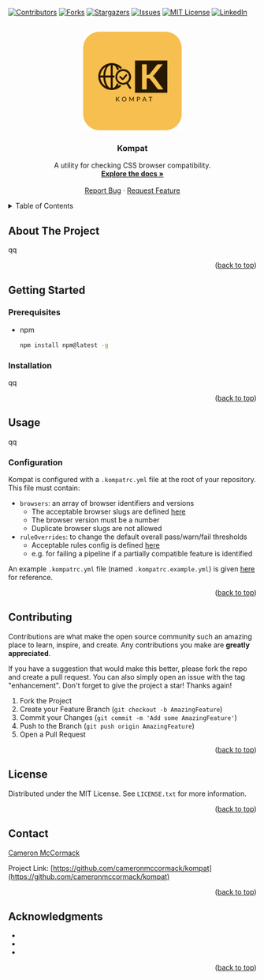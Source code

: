 <a name="readme-top"></a>

[![Contributors][contributors-shield]][contributors-url]
[![Forks][forks-shield]][forks-url]
[![Stargazers][stars-shield]][stars-url]
[![Issues][issues-shield]][issues-url]
[![MIT License][license-shield]][license-url]
[![LinkedIn][linkedin-shield]][linkedin-url]

<!-- PROJECT LOGO -->
<br />
<div align="center">
  <a href="https://github.com/cameronmccormack/kompat">
    <img src="images/logo.png" alt="Logo" width="200" height="200">
  </a>

<h3 align="center">Kompat</h3>

  <p align="center">
    A utility for checking CSS browser compatibility.
    <br />
    <a href="https://github.com/cameronmccormack/kompat"><strong>Explore the docs »</strong></a>
    <br />
    <br />
    <a href="https://github.com/cameronmccormack/kompat/issues">Report Bug</a>
    ·
    <a href="https://github.com/cameronmccormack/kompat/issues">Request Feature</a>
  </p>
</div>

<!-- TABLE OF CONTENTS -->
<details>
  <summary>Table of Contents</summary>
  <ol>
    <li>
      <a href="#about-the-project">About The Project</a>
    </li>
    <li>
      <a href="#getting-started">Getting Started</a>
      <ul>
        <li><a href="#prerequisites">Prerequisites</a></li>
        <li><a href="#installation">Installation</a></li>
      </ul>
    </li>
    <li><a href="#usage">Usage</a></li>
    <li><a href="#contributing">Contributing</a></li>
    <li><a href="#license">License</a></li>
    <li><a href="#contact">Contact</a></li>
    <li><a href="#acknowledgments">Acknowledgments</a></li>
  </ol>
</details>

## About The Project

qq

<p align="right">(<a href="#readme-top">back to top</a>)</p>

## Getting Started

### Prerequisites

* npm
  ```sh
  npm install npm@latest -g
  ```

### Installation

qq

<p align="right">(<a href="#readme-top">back to top</a>)</p>

## Usage

qq

### Configuration

Kompat is configured with a `.kompatrc.yml` file at the root of your repository. This file must contain:

- `browsers`: an array of browser identifiers and versions
  - The acceptable browser slugs are defined [here](src/schema-validation/browsers.ts#L6)
  - The browser version must be a number
  - Duplicate browser slugs are not allowed
- `ruleOverrides`: to change the default overall pass/warn/fail thresholds
  - Acceptable rules config is defined [here](src/schema-validation/rule-overrides.ts#L6)
  - e.g. for failing a pipeline if a partially compatible feature is identified

An example `.kompatrc.yml` file (named `.kompatrc.example.yml`) is given [here](.kompatrc.example.yml) for reference.

<p align="right">(<a href="#readme-top">back to top</a>)</p>

## Contributing

Contributions are what make the open source community such an amazing place to learn, inspire, and create. Any contributions you make are **greatly appreciated**.

If you have a suggestion that would make this better, please fork the repo and create a pull request. You can also simply open an issue with the tag "enhancement".
Don't forget to give the project a star! Thanks again!

1. Fork the Project
2. Create your Feature Branch (`git checkout -b AmazingFeature`)
3. Commit your Changes (`git commit -m 'Add some AmazingFeature'`)
4. Push to the Branch (`git push origin AmazingFeature`)
5. Open a Pull Request

<p align="right">(<a href="#readme-top">back to top</a>)</p>

## License

Distributed under the MIT License. See `LICENSE.txt` for more information.

<p align="right">(<a href="#readme-top">back to top</a>)</p>

## Contact

[Cameron McCormack](https://github.com/cameronmccormack)

Project Link: [https://github.com/cameronmccormack/kompat](https://github.com/cameronmccormack/kompat)

<p align="right">(<a href="#readme-top">back to top</a>)</p>

## Acknowledgments

* []()
* []()
* []()

<p align="right">(<a href="#readme-top">back to top</a>)</p>

[contributors-shield]: https://img.shields.io/github/contributors/cameronmccormack/kompat.svg?style=for-the-badge
[contributors-url]: https://github.com/cameronmccormack/kompat/graphs/contributors
[forks-shield]: https://img.shields.io/github/forks/cameronmccormack/kompat.svg?style=for-the-badge
[forks-url]: https://github.com/cameronmccormack/kompat/network/members
[stars-shield]: https://img.shields.io/github/stars/cameronmccormack/kompat.svg?style=for-the-badge
[stars-url]: https://github.com/cameronmccormack/kompat/stargazers
[issues-shield]: https://img.shields.io/github/issues/cameronmccormack/kompat.svg?style=for-the-badge
[issues-url]: https://github.com/cameronmccormack/kompat/issues
[license-shield]: https://img.shields.io/github/license/cameronmccormack/kompat.svg?style=for-the-badge
[license-url]: https://github.com/cameronmccormack/kompat/blob/main/LICENSE.txt
[linkedin-shield]: https://img.shields.io/badge/-LinkedIn-black.svg?style=for-the-badge&logo=linkedin&colorB=555
[linkedin-url]: https://linkedin.com/in/cameron-mccormack
